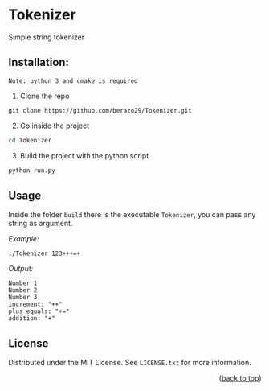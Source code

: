 # Tokenizer
Simple string tokenizer


## Installation:

`Note: python 3 and cmake is required`

1. Clone the repo
```git
git clone https://github.com/berazo29/Tokenizer.git
```
2. Go inside the project
```sh
cd Tokenizer
```
3. Build the project with the python script
```py
python run.py
```

## Usage

Inside the folder `build` there is the executable `Tokenizer`, 
you can pass any string as argument.

*Example:*
```
./Tokenizer 123+++=+
```
*Output:*
```
Number 1
Number 2
Number 3
increment: "++"
plus equals: "+="
addition: "+"
```

<!-- LICENSE -->
## License

Distributed under the MIT License. See `LICENSE.txt` for more information.

<p align="right">(<a href="#top">back to top</a>)</p>



